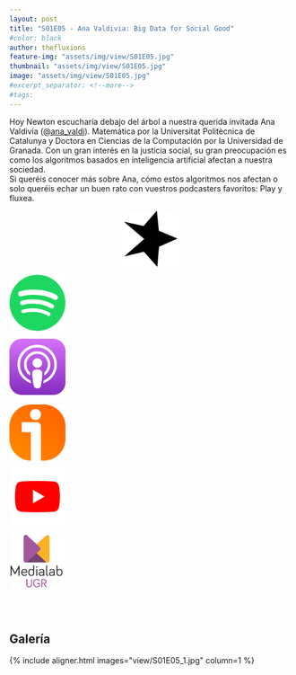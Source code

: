 ```yaml
---
layout: post
title: "S01E05 - Ana Valdivia: Big Data for Social Good"
#color: black
author: thefluxions
feature-img: "assets/img/view/S01E05.jpg"
thumbnail: "assets/img/view/S01E05.jpg"
image: "assets/img/view/S01E05.jpg"
#excerpt_separator: <!--more-->
#tags: 
---
```


Hoy Newton escucharía debajo del árbol a nuestra querida invitada Ana Valdivia (<a href="https://twitter.com/ana_valdi" target="_blank">@ana_valdi</a>). Matemática por la Universitat Politècnica de Catalunya y Doctora en Ciencias de la Computación por la Universidad de Granada. Con un gran interés en la justicia social, su gran preocupación es como los algoritmos basados en inteligencia artificial afectan a nuestra sociedad.
<br>Si queréis conocer más sobre Ana, cómo estos algoritmos nos afectan o solo queréis echar un buen rato con vuestros podcasters favoritos: Play y fluxea.
<br>
<p align="center">
<a href="https://www.spreaker.com/user/radiolabugr/entrevista-ana" target="_blank"><img src="https://raw.githubusercontent.com/thefluxions/thefluxions.github.io/master/assets/img/archive/spreaker-logo.png" height="100" align="center"></a>

<a href="https://open.spotify.com/episode/5PaNtA7oOG1UmjgrfVtGeT?si=eGcfKUc4TdKG9eypnEoQqQ" target="_blank"><img src="https://raw.githubusercontent.com/thefluxions/thefluxions.github.io/master/assets/img/archive/spotify-logo.png" height="100" align="center"></a>

<a href="https://podcasts.apple.com/es/podcast/1x05-ana-valdivia-big-data-for-social-good/id1492409246?i=1000460270480" target="_blank"><img src="https://raw.githubusercontent.com/thefluxions/thefluxions.github.io/master/assets/img/archive/apple-logo.png" height="100" align="center"></a>
<br><br>
<a href="https://www.ivoox.com/1x05-ana-valdivia-big-data-for-social-audios-mp3_rf_47189368_1.html" target="_blank"><img src="https://raw.githubusercontent.com/thefluxions/thefluxions.github.io/master/assets/img/archive/ivoox-logo.png" height="100" align="center"></a>

<a href="" target="_blank"><img src="https://raw.githubusercontent.com/thefluxions/thefluxions.github.io/master/assets/img/archive/youtube-logo.png" height="100" align="center"></a>

<a href="https://medialab.ugr.es/evento/the-fluxions-1x05-ana-valdivia-big-data-for-social-good" target="_blank"><img src="https://raw.githubusercontent.com/thefluxions/thefluxions.github.io/master/assets/img/archive/medialab-logo.png" height="100" align="center"></a>
</p>
<br><br>

## Galería

{% include aligner.html images="view/S01E05_1.jpg" column=1 %}